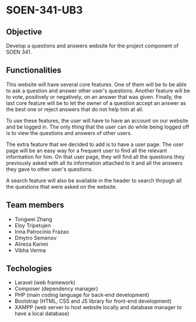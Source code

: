 # SOEN-341-UB3

## Objective

Develop a questions and answers website for the project component of SOEN 341.

## Functionalities

This website will have several core features. 
One of them will be to be able to ask a question and answer other user's questions.
Another feature will be to vote, positively or negatively, on an answer that was given.
Finally, the last core feature will be to let the owner of a question accept an answer as
the best one or reject answers that do not help him at all.

To use these features, the user will have to have an account on our website and be logged in.
The only thing that the user can do while being logged off is to view the questions and answers of other users.

The extra feature that we decided to add is to have a user page. The user page will be an easy way for a frequent
user to find all the relevant information for him. On that user page, they will find all the questions they previously 
asked with all its information attached to it and all the answers they gave to other user's questions.

A search feature will also be available in the header to search thrpugh all the questions that were asked on the website.

## Team members

* Tongwei Zhang
* Eloy Tripetujen
* Irina Patrocinio Frazao
* Dmytro Semenov
* Alireza Karimi
* Vibha Verma

## Techologies

* Laravel (web framework)
* Composer (dependency manager)
* PHP (main coding language for back-end development)
* Bootstrap (HTML, CSS and JS library for front-end development) 
* XAMPP (web server to host website locally and database manager to have a local database)

